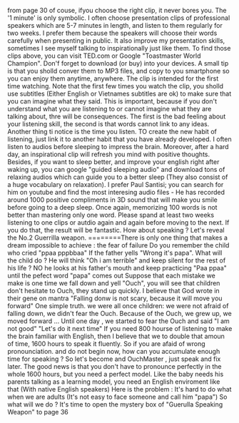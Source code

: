 from page 30
of couse, ifyou choose the right clip, it never bores you. The '1 minute' is only symbolic. I often choose presentation clips of professional speakers which are 5-7 minutes in length, and listen to them regularly for two weeks. I prefer them because the speakers will choose their words carefully when presenting in public. It also improve my presentation skills, sometimes I see myself talking to inspirationally just like them.
To find those clips above, you can visit TED.com or Google "Toastmaster World Champion". Don'f forget to download (or buy) into your devices. A small tip is that you sholld conver them to MP3 files, and copy to you smartphone so you can enjoy them anytime, anywhere. The clip is intended for the first time watching.
Note that the first few times you watch the clip, you sholld use subtitles (Either English or Vietnames subtitles are ok) to make sure that you can imagine what they said. This is important, because if you don't understand what you are listening to or cannot imagine what they are talking about, thre will be consequences. The first is the bad feeling about your listening skill, the second is that words cannot link to any ideas.
Another thing ti notice is the time you listen. TO create the new habit of listening, just link it to another habit that you have already developed. I often listen to audios before sleeping to impress the brain. Moreover, after a hard day, an inspirational clip will refresh you mind with positive thoughts.
Besides, if you want to sleep better, and improve your english right after waking up, you can google "guided sleeping audio" and download tons of relaxing audios which can guide you to a better sleep (They also consist of a huge vocabulary on relaxation). I prefer Paul Santisi; you can search for him on youtube and find the most interesing audio files - He has recorded around 1000 positive compliments in 3D sound  that will make you smile before going to a deep sleep.
Once again, memorizing 100 words is not better than mastering only one word. Please spand at least two weeks listening to one clips or autdio again and again before moving to the next. If you do that, the result will be fantastic. How about speaking ? Let's reveal the No.2 Guerrilla weapon.
========There is only one thing that makes a dream impossible to achieve : the fear of failure
Do you remember the child who cried "ppaa pppbbaa" If the father yells "Wrong it's papa". What will the child do ? He will think "Oh i am terrible" and keep silent for the rest of his life ? NO he looks at his father's mouth and keep practicing "Paa ppaa" until the pefect word "papa" comes out
Suppose that each mistake we make is one time we fall down and yell "Ouch", you will see that children don't hesitate to Ouch, they stand up quickly. I believe that God wrote in their gene on mantra "Falling donw is not scary, because it will move you forward"
One simple truth. we were all once children: we were not afraid of falling down, we didn't fear the Ouch. Because of the Ouch, we grew up, we moved forward ... Until one day , we started to fear the Ouch and said "I am not good" "Let's do it next time"
If you need 800 hourse of listening to make the brain familiar with English, then I believe that we to double that amoun of time, 1600 hours to speak it fluently. So if you are afaid of wrong pronounciation. and do not begin now, how can you accumulate enough time for speaking  ? So let's become and OuchMaster , just speak and fix later.
The good news is that you don't have to pronounce perfectly in the whole 1600 hours, but you need a perfect model. Like the baby needs his parents talking as a learning model, you need an English enviroment like that (With native English speakers) Here is the problem : It's hard to do what when we are adults (It's not easy to face someone and call him "papa") So what will we do ?
It's time to open the mystery box of "Guerulla Speaking Weapon"
to page 36